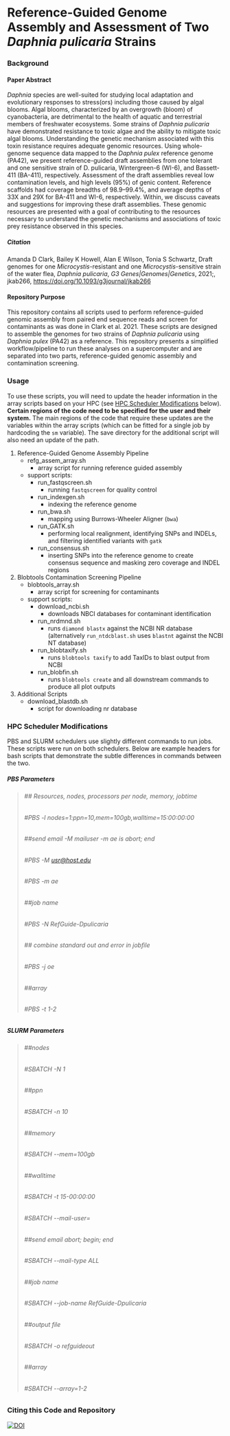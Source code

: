 # Reference-Guided Genome Assembly and Assessment of Two _Daphnia pulicaria_ Strains

### Background

#### Paper Abstract
   *Daphnia* species are well-suited for studying local adaptation and evolutionary responses to stress(ors) including those caused by algal blooms. Algal blooms, characterized by an overgrowth (bloom) of cyanobacteria, are detrimental to the health of aquatic and terrestrial members of freshwater ecosystems. Some strains of *Daphnia pulicaria* have demonstrated resistance to toxic algae and the ability to mitigate toxic algal blooms. Understanding the genetic mechanism associated with this toxin resistance requires adequate genomic resources. Using whole-genome sequence data mapped to the *Daphnia pulex* reference genome (PA42), we present reference-guided draft assemblies from one tolerant and one sensitive strain of D. pulicaria, Wintergreen-6 (WI-6), and Bassett-411 (BA-411), respectively. Assessment of the draft assemblies reveal low contamination levels, and high levels (95%) of genic content. Reference scaffolds had coverage breadths of 98.9–99.4%, and average depths of 33X and 29X for BA-411 and WI-6, respectively. Within, we discuss caveats and suggestions for improving these draft assemblies. These genomic resources are presented with a goal of contributing to the resources necessary to understand the genetic mechanisms and associations of toxic prey resistance observed in this species.

##### Citation
Amanda D Clark, Bailey K Howell, Alan E Wilson, Tonia S Schwartz, Draft genomes for one *Microcystis*-resistant and one *Microcystis*-sensitive strain of the water flea, *Daphnia pulicaria*, *G3 Genes|Genomes|Genetics*, 2021;, jkab266, https://doi.org/10.1093/g3journal/jkab266

#### Repository Purpose
This repository contains all scripts used to perform reference-guided genomic assembly from paired end sequence reads and screen for contaminants as was done in Clark et al. 2021. These scripts are designed to assemble the genomes for two strains of _Daphnia pulicaria_ using _Daphnia pulex_ (PA42) as a reference. This repository presents a simplified workflow/pipeline to run these analyses on a supercomputer and are separated into two parts, reference-guided genomic assembly and contamination screening.


### Usage
To use these scripts, you will need to update the header information in the array scripts based on your HPC (see [HPC Scheduler Modifications](#hpc-scheduler-modifications) below). **Certain regions of the code need to be specified for the user and their system.** The main regions of the code that require these updates are the variables within the array scripts (which can be fitted for a single job by hardcoding the `sm` variable). The save directory for the additional script will also need an update of the path. 


1. Reference-Guided Genome Assembly Pipeline
   - refg_assem_array.sh 
     -  array script for running reference guided assembly
   - support scripts: 
     - run_fastqscreen.sh 
       - running `fastqscreen` for quality control
     - run_indexgen.sh 
       - indexing the reference genome
     - run_bwa.sh 
       - mapping using Burrows-Wheeler Aligner (`bwa`)
     - run_GATK.sh
       - performing local realignment, identifying SNPs and INDELs, and filtering identified variants with `gatk`
     - run_consensus.sh
       - inserting SNPs into the reference genome to create consensus sequence and masking zero coverage and INDEL regions 
2. Blobtools Contamination Screening Pipeline
   - blobtools_array.sh
     - array script for screening for contaminants
   - support scripts:
     - download_ncbi.sh
         - downloads NBCI databases for contaminant identification 
     - run_nrdmnd.sh
         - runs `diamond blastx` against the NCBI NR database (alternatively `run_ntdcblast.sh` uses `blastnt` against the NCBI NT database) 
     - run_blobtaxify.sh
         - runs `blobtools taxify` to add TaxIDs to blast output from NCBI
     - run_blobfin.sh
         - runs `blobtools create` and all downstream commands to produce all plot outputs
3. Additional Scripts
   - download_blastdb.sh
     - script for downloading nr database


### HPC Scheduler Modifications
PBS and SLURM schedulers use slightly different commands to run jobs. These scripts were run on both schedulers. Below are example headers for bash scripts that demonstrate the subtle differences in commands between the two.


##### PBS Parameters
> ###### ## Resources, nodes, processors per node, memory, jobtime
> ###### #PBS -l nodes=1:ppn=10,mem=100gb,walltime=15:00:00:00
> ###### ##send email -M mailuser -m ae is abort; end
> ###### #PBS -M usr@host.edu
> ###### #PBS -m ae
> ###### ##job name
> ###### #PBS -N RefGuide-Dpulicaria
> ###### ## combine standard out and error in jobfile
> ###### #PBS -j oe
> ###### ##array
> ###### #PBS -t 1-2


##### SLURM Parameters
> ###### ##nodes
> ###### #SBATCH -N 1
> ###### ##ppn
> ###### #SBATCH -n 10
> ###### ##memory
> ###### #SBATCH --mem=100gb
> ###### ##walltime
> ###### #SBATCH -t 15-00:00:00
> ###### #SBATCH --mail-user=
> ###### ##send email abort; begin; end
> ###### #SBATCH --mail-type ALL
> ###### ##job name
> ###### #SBATCH --job-name RefGuide-Dpulicaria
> ###### ##output file
> ###### #SBATCH -o refguideout 
> ###### ##array
> ###### #SBATCH --array=1-2


### Citing this Code and Repository
[![DOI](https://zenodo.org/badge/DOI/10.5281/zenodo.4635402.svg)](https://doi.org/10.5281/zenodo.4635402)
